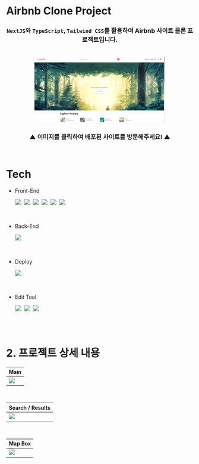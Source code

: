 # Airbnb Clone Project

<div align='center'>

### **`NextJS`와 `TypeScript`, `Tailwind CSS`를 활용하여 Airbnb 사이트 클론 프로젝트입니다.**

<br>

<a href='https://airbnb-clone-project-bay.vercel.app/'>
<img width='70%' src="./public/airbnbMain.PNG"/>
</a>

### ▲ **이미지를 클릭하여 배포된 사이트를 방문해주세요!** ▲

</div>

<br>

# Tech

- Front-End
  <br>

  <img src="https://img.shields.io/badge/JavaScript-F7DF1E?style=for-the-badge&logo=JavaScript&logoColor=424242">&nbsp;
  <img src="https://img.shields.io/badge/React-61DAFB?style=for-the-badge&logo=JavaScript&logoColor=424242">&nbsp;
  <img src="https://img.shields.io/badge/TypeScript-3178C6?style=for-the-badge&logo=TypeScript&logoColor=white">&nbsp;
  <img src="https://img.shields.io/badge/Next.js-000000?style=for-the-badge&logo=Next.js&logoColor=white">&nbsp;
  <img src="https://img.shields.io/badge/Tailwind CSS-06B6D4?style=for-the-badge&logo=Tailwind CSS&logoColor=white">&nbsp;
  <img src="https://img.shields.io/badge/Mapbox-000000?style=for-the-badge&logo=Mapbox&logoColor=white">

<br>

- Back-End
  <br>

  <img src="https://img.shields.io/badge/Node.js-339933?style=for-the-badge&logo=Node.js&logoColor=white">&nbsp;

<br>

- Deploy
  <br>

  <img src="https://img.shields.io/badge/Vercel-000000?style=for-the-badge&logo=Vercel&logoColor=white">

<br>

- Edit Tool
  <br>

  <img src="https://img.shields.io/badge/Visual Studio Code-007ACC?style=for-the-badge&logo=Visual Studio Code&logoColor=white">&nbsp;
  <img src="https://img.shields.io/badge/Git-F05032?style=for-the-badge&logo=Git&logoColor=white">&nbsp;
  <img src="https://img.shields.io/badge/GitHub-181717?style=for-the-badge&logo=GitHub&logoColor=white">

<br><br>

# 2. 프로젝트 상세 내용

<div align='center'>

| Main                          |
| ----------------------------- |
| <img src="./public/main.gif"> |

<br>

| Search / Results                      |
| ------------------------------------- |
| <img src="./public/searchResult.gif"> |

<br>

| Map Box                         |
| ------------------------------- |
| <img src="./public/mapbox.gif"> |

</div>
